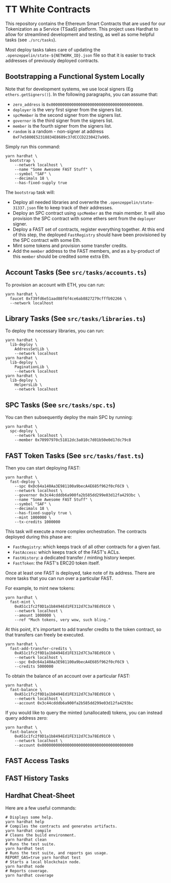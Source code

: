 # TT White Contracts

This repository contains the Ethereum Smart Contracts that are used for our Tokenization as a Service (TSaaS) platform.
This project uses Hardhat to allow for streamlined development and testing, as well as some helpful tasks (see `./src/tasks`).

Most deploy tasks takes care of updating the `.openzeppelin/state-${NETWORK_ID}.json` file so that it is easier to track addresses of previously deployed contracts.

## Bootstrapping a Functional System Locally

Note that for development systems, we use local signers (Eg `ethers.getSigners()`). In the following paragraphs, you can assume that:
- `zero_address` is `0x0000000000000000000000000000000000000000`.
- `deployer` is the very first signer from the signers list.
- `spcMember` is the second signer from the signers list.
- `governor` is the third signer from the signers list.
- `member` is the fourth signer from the signers list.
- `random` is a random - non-signer at address `0xF7e5800E52318834E8689c37dCCCD2230427a905`.

Simply run this command:

```shell
yarn hardhat \
  bootstrap \
    --network localhost \
    --name "Some Awesome FAST Stuff" \
    --symbol "SAF" \
    --decimals 18 \
    --has-fixed-supply true
```

The `bootstrap` task will:

- Deploy all needed libraries and overwrite the `.openzeppelin/state-31337.json` file to keep track of their addresses.
- Deploy an SPC contract using `spcMember` as the main member. It will also provision the SPC contract with some ethers sent from the `deployer` signer.
- Deploy a FAST set of contracts, register everything together. At this end of this step, the deployed `FastRegistry` should have been provisioned by the SPC contract with some Eth.
- Mint some tokens and provision some transfer credits.
- Add the `member` address to the FAST members, and as a by-product of this `member` should be credited some extra Eth.

## Account Tasks (See `src/tasks/accounts.ts`)

To provision an account with ETH, you can run:

```shell
yarn hardhat \
  faucet 0xf39fd6e51aad88f6f4ce6ab8827279cfffb92266 \
  --network localhost
```

## Library Tasks (See `src/tasks/libraries.ts`)

To deploy the necessary libraries, you can run:

```shell
yarn hardhat \
  lib-deploy \
    AddressSetLib \
    --network localhost
yarn hardhat \
  lib-deploy \
    PaginationLib \
    --network localhost
yarn hardhat \
  lib-deploy \
    HelpersLib \
    --network localhost
```

## SPC Tasks (See `src/tasks/spc.ts`)

You can then subsequently deploy the main SPC by running:

```shell
yarn hardhat \
  spc-deploy \
    --network localhost \
    --member 0x70997970c51812dc3a010c7d01b50e0d17dc79c8
```

## FAST Token Tasks (See `src/tasks/fast.ts`)

Then you can start deploying FAST:

```shell
yarn hardhat \
  fast-deploy \
    --spc 0xDc64a140Aa3E981100a9becA4E685f962f0cF6C9 \
    --network localhost \
    --governor 0x3c44cdddb6a900fa2b585dd299e03d12fa4293bc \
    --name "Some Awesome FAST Stuff" \
    --symbol "SAF" \
    --decimals 18 \
    --has-fixed-supply true \
    --mint 1000000 \
    --tx-credits 1000000
```

This task will execute a more complex orchestration. The contracts deployed during this phase are:
- `FastRegistry`: which keeps track of all other contracts for a given fast.
- `FastAccess`: which keeps track of the FAST's ACLs.
- `FastHistory`: a dedicated transfer / minting history keeper.
- `FastToken`: the FAST's ERC20 token itself.

Once at least one FAST is deployed, take note of its address. There are more tasks that you can run
over a particular FAST.

For example, to mint new tokens:

```shell
yarn hardhat \
  fast-mint \
    0xA51c1fc2f0D1a1b8494Ed1FE312d7C3a78Ed91C0 \
    --network localhost \
    --amount 1000000 \
    --ref "Much tokens, very wow, such bling."
```

At this point, it's important to add transfer credits to the token contract, so that transfers
can freely be executed.

```shell
yarn hardhat \
  fast-add-transfer-credits \
    0xA51c1fc2f0D1a1b8494Ed1FE312d7C3a78Ed91C0 \
    --network localhost \
    --spc 0xDc64a140Aa3E981100a9becA4E685f962f0cF6C9 \
    --credits 5000000
```

To obtain the balance of an account over a particular FAST:

```shell
yarn hardhat \
  fast-balance \
    0xA51c1fc2f0D1a1b8494Ed1FE312d7C3a78Ed91C0 \
    --network localhost \
    --account 0x3c44cdddb6a900fa2b585dd299e03d12fa4293bc
```

If you would like to query the minted (unallocated) tokens, you can instead query address zero:

```shell
yarn hardhat \
  fast-balance \
    0xA51c1fc2f0D1a1b8494Ed1FE312d7C3a78Ed91C0 \
    --network localhost \
    --account 0x0000000000000000000000000000000000000000
```

## FAST Access Tasks

## FAST History Tasks

## Hardhat Cheat-Sheet

Here are a few useful commands:

```shell
# Displays some help.
yarn hardhat help
# Compiles the contracts and generates artifacts.
yarn hardhat compile
# Cleans the build environment.
yarn hardhat clean
# Runs the test suite.
yarn hardhat test
# Runs the test suite, and reports gas usage.
REPORT_GAS=true yarn hardhat test
# Starts a local blockchain node.
yarn hardhat node
# Reports coverage.
yarn hardhat coverage
```
